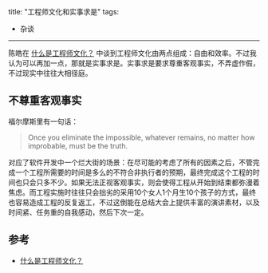 title: "工程师文化和实事求是"
tags:
- 杂谈
---

陈皓在 [什么是工程师文化？](https://coolshell.cn/articles/17497.html) 中谈到工程师文化由两点组成：自由和效率。不过我认为可以再加一点，那就是实事求是。实事求是要求尊重客观事实，不弄虚作假，不过现实中往往大相径庭。

## 不尊重客观事实
福尔摩斯里有一句话：

> Once you eliminate the impossible, whatever remains, no matter how improbable, must be the truth.

对应了软件开发中一个烂大街的场景：在尽可能的考虑了所有的因素之后，不管完成一个工程所需要的时间是多么的不符合非执行者的预期，最终完成这个工程的时间也只会只多不少。如果无法正视客观事实，则会使得工程从开始到结束都弥漫着焦虑。而工程实施时往往只会拙劣的采用10个女人1个月生10个孩子的方式，最终也容易造成工程的反复返工，不过这倒能在总结大会上提供丰富的演讲素材，以及时间紧、任务重的自我感动，然后下次一定。

## 参考
* [什么是工程师文化？](https://coolshell.cn/articles/17497.html)